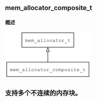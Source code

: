 ## mem\_allocator\_composite\_t
### 概述
![image](images/mem_allocator_composite_t_0.png)

支持多个不连续的内存块。
----------------------------------
